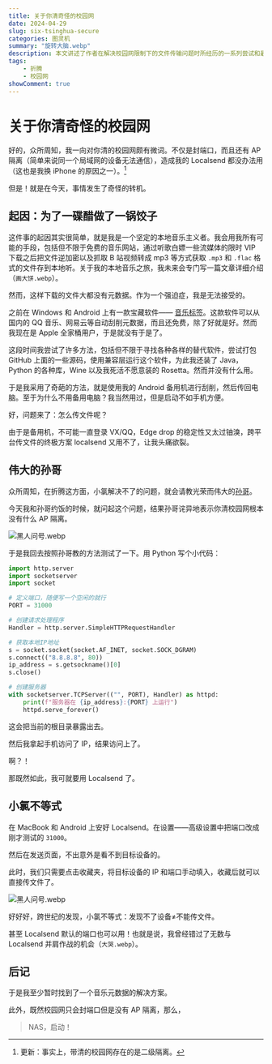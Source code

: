 ```yaml
---
title: 关于你清奇怪的校园网
date: 2024-04-29
slug: six-tsinghua-secure
categories: 图灵机
summary: "旋转大脑.webp"
description: 本文讲述了作者在解决校园网限制下的文件传输问题时所经历的一系列尝试和最终的发现。起初，作者因无法使用 Localsend 等工具在校园网内传输文件而感到苦恼。通过与孙哥的交流，作者意外发现校园网并没有AP隔离，仅仅是封了某些端口。通过编写Python代码测试后，作者确认了这一情况，并成功使用Localsend通过手动输入IP和端口的方式传输文件。这篇文章不仅分享了作者解决技术问题的过程，还揭示了校园网的实际网络限制情况，提供了在类似网络环境下传输文件的解决方案。
tags: 
    - 折腾
    - 校园网
showComment: true
---
```

# 关于你清奇怪的校园网

好的，众所周知，我一向对你清的校园网颇有微词。不仅是封端口，而且还有 AP 隔离（简单来说同一个局域网的设备无法通信），造成我的 Localsend 都没办法用（这也是我换 iPhone 的原因之一）。[^1]

但是！就是在今天，事情发生了奇怪的转机。

## 起因：为了一碟醋做了一锅饺子

这件事的起因其实很简单，就是我是一个坚定的本地音乐主义者。我会用我所有可能的手段，包括但不限于免费的音乐网站，通过听歌白嫖一些流媒体的限时 VIP 下载之后把文件逆加密以及抓取 B 站视频转成 mp3 等方式获取 `.mp3` 和 `.flac` 格式的文件存到本地听。关于我的本地音乐之旅，我未来会专门写一篇文章详细介绍（`画大饼.webp`）。

然而，这样下载的文件大都没有元数据。作为一个强迫症，我是无法接受的。

之前在 Windows 和 Android 上有一款宝藏软件—— [音乐标签](https://www.cnblogs.com/vinlxc/p/11347744.html)。这款软件可以从国内的 QQ 音乐、网易云等自动刮削元数据，而且还免费，除了好就是好。然而我现在是 Apple 全家桶用户，于是就没有于是了。

这段时间我尝试了许多方法，包括但不限于寻找各种各样的替代软件，尝试打包 GitHub 上面的一些源码，使用兼容层运行这个软件，为此我还装了 Java，Python 的各种库，Wine 以及我死活不愿意装的 Rosetta。然而并没有什么用。

于是我采用了奇葩的方法，就是使用我的 Android 备用机进行刮削，然后传回电脑。至于为什么不用备用电脑？我当然用过，但是启动不如手机方便。

好，问题来了：怎么传文件呢？

由于是备用机，不可能一直登录 VX/QQ，Edge drop 的稳定性又太过铀溴，跨平台传文件的终极方案 localsend 又用不了，让我头痛欲裂。

## 伟大的孙哥

众所周知，在折腾这方面，小氯解决不了的问题，就会请教光荣而伟大的[孙哥](https://clf3.org)。

今天我和孙哥约饭的时候，就问起这个问题，结果孙哥诧异地表示你清校园网根本没有什么 AP 隔离。

![黑人问号.webp](https://img.clnya.fun/emoji/EMJ-confused.webp)

于是我回去按照孙哥教的方法测试了一下。用 Python 写个小代码：

```py
import http.server
import socketserver
import socket

# 定义端口，随便写一个空闲的就行
PORT = 31000

# 创建请求处理程序
Handler = http.server.SimpleHTTPRequestHandler

# 获取本地IP地址
s = socket.socket(socket.AF_INET, socket.SOCK_DGRAM)
s.connect(("8.8.8.8", 80))
ip_address = s.getsockname()[0]
s.close()

# 创建服务器
with socketserver.TCPServer(("", PORT), Handler) as httpd:
    print(f"服务器在 {ip_address}:{PORT} 上运行")
    httpd.serve_forever()

```

这会把当前的根目录暴露出去。

然后我拿起手机访问了 IP，结果访问上了。

啊？！

那既然如此，我可就要用 Localsend 了。

## 小氯不等式

在 MacBook 和 Android 上安好 Localsend。在设置——高级设置中把端口改成刚才测试的 `31000`。

然后在发送页面，不出意外是看不到目标设备的。

此时，我们只需要点击收藏夹，将目标设备的 IP 和端口手动填入，收藏后就可以直接传文件了。

![黑人问号.webp](https://img.clnya.fun/emoji/EMJ-confused.webp)

好好好，跨世纪的发现，小氯不等式：发现不了设备≠不能传文件。

甚至 Localsend 默认的端口也可以用！也就是说，我曾经错过了无数与 Localsend 并肩作战的机会（`大哭.webp`）。

## 后记

于是我至少暂时找到了一个音乐元数据的解决方案。

此外，既然校园网只会封端口但是没有 AP 隔离，那么，

> NAS，启动！

[^1]: 更新：事实上，带清的校园网存在的是二级隔离。
